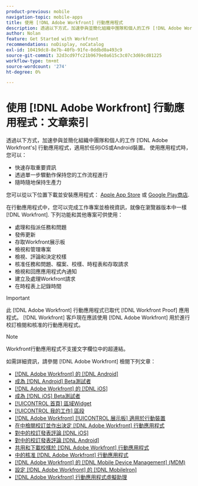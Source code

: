 ```yaml
---
product-previous: mobile
navigation-topic: mobile-apps
title: 使用 [!DNL Adobe Workfront] 行動應用程式
description: 透過以下方式，加速參與並簡化組織中團隊和個人的工作 [!DNL Adobe Workfront's] 行動應用程式，適用於任何iOS或Android裝置。
author: Nolan
feature: Get Started with Workfront
recommendations: noDisplay, noCatalog
exl-id: 10419dc8-8e7b-40fb-91fe-0ddbd0a493c9
source-git-commit: 32d3cd97fc21b9679e0a615c3c07c3d69cd81225
workflow-type: tm+mt
source-wordcount: '274'
ht-degree: 0%

---
```


# 使用 [!DNL Adobe Workfront] 行動應用程式：文章索引

<!-- Audited: 2/2024 -->

透過以下方式，加速參與並簡化組織中團隊和個人的工作 [!DNL Adobe Workfront's] 行動應用程式，適用於任何iOS或Android裝置。 使用應用程式時，您可以：

* 快速存取重要資訊
* 透過單一步驟動作保持您的工作流程進行
* 隨時隨地保持生產力

您可以從以下位置下載並安裝應用程式： [Apple App Store](https://apps.apple.com/us/app/adobe-workfront/id1033282981) 或 [Google Play商店](https://play.google.com/store/apps/details?id=com.workfront.android.aware).

在行動應用程式中，您可以完成工作專案並檢視資訊，就像在瀏覽器版本中一樣 [!DNL Workfront]. 下列功能和其他專案可供使用：

* 處理和指派任務和問題
* 發佈更新
* 存取Workfront展示板
* 檢視和管理專案
* 檢視、評論和決定校樣
* 核准任務和問題、檔案、校樣、時程表和存取請求
* 檢視和回應應用程式內通知
* 建立及處理Workfront請求
* 在時程表上記錄時間

>[!IMPORTANT]
>
>此 [!DNL Adobe Workfront] 行動應用程式已取代 [!DNL Workfront Proof] 應用程式。 [!DNL Workfront] 客戶現在應該使用 [!DNL Adobe Workfront] 用於進行校訂檢閱和核准的行動應用程式。

>[!NOTE]
>
>Workfront行動應用程式不支援文字欄位中的超連結。

如需詳細資訊，請參閱 [!DNL Adobe Workfront] 檢閱下列文章：

* [[!DNL Adobe Workfront] 的 [!DNL Android]](../../../workfront-basics/mobile-apps/using-the-workfront-mobile-app/workfront-for-android.md)
* [成為 [!DNL Android] Beta測試者](../../../workfront-basics/mobile-apps/using-the-workfront-mobile-app/android-beta-tester.md)
* [[!DNL Adobe Workfront] 的 [!DNL iOS]](../../../workfront-basics/mobile-apps/using-the-workfront-mobile-app/workfront-for-ios.md)
* [成為 [!DNL iOS] Beta測試者](../../../workfront-basics/mobile-apps/using-the-workfront-mobile-app/ios-beta-tester.md)
* [[!UICONTROL 首頁] 區域Widget](../../../workfront-basics/mobile-apps/using-the-workfront-mobile-app/home-area-widgets-mobile.md)
* [[!UICONTROL 我的工作] 區段](../../../workfront-basics/mobile-apps/using-the-workfront-mobile-app/my-work-section-mobile.md)
* [[!DNL Adobe Workfront] [!UICONTROL 展示板] 適用於行動裝置](/help/quicksilver/workfront-basics/mobile-apps/using-the-workfront-mobile-app/mobile-boards.md)
* [在中檢閱校訂並作出決定 [!DNL Adobe Workfront] 行動應用程式](../../../workfront-basics/mobile-apps/using-the-workfront-mobile-app/work-with-proofs-in-mobile-app.md)
* [對中的校訂發表評論 [!DNL iOS]](../../../workfront-basics/mobile-apps/using-the-workfront-mobile-app/comment-on-proofs-ios.md)
* [對中的校訂發表評論 [!DNL Android]](../../../workfront-basics/mobile-apps/using-the-workfront-mobile-app/comment-on-proofs-android.md)
* [共用和下載校樣於 [!DNL Adobe Workfront] 行動應用程式](../../../workfront-basics/mobile-apps/using-the-workfront-mobile-app/share-proofs-mobile.md)
* [中的核准 [!DNL Adobe Workfront] 行動應用程式](../../../workfront-basics/mobile-apps/using-the-workfront-mobile-app/approvals-in-mobile-app.md)
* [[!DNL Adobe Workfront] 的 [!DNL Mobile Device Management] (MDM)](../../../workfront-basics/mobile-apps/using-the-workfront-mobile-app/wf-mdm.md)
* [設定 [!DNL Adobe Workfront] 的 [!DNL MobileIron]](../../../workfront-basics/mobile-apps/using-the-workfront-mobile-app/wf-mobileiron-configs.md)
* [[!DNL Adobe Workfront] 行動應用程式虛擬助理](../../../workfront-basics/mobile-apps/using-the-workfront-mobile-app/wf-mobile-virtual-assistant.md)

